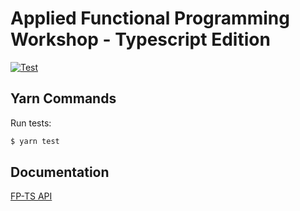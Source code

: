 # Applied Functional Programming Workshop - Typescript Edition

[![Test](https://github.com/doubleloop-io/applied-fp-workshop-ts/actions/workflows/build.yml/badge.svg)](https://github.com/doubleloop-io/applied-fp-workshop-ts/actions/workflows/build.yml)

## Yarn Commands

Run tests:

```sh
$ yarn test
```

## Documentation

[FP-TS API](https://gcanti.github.io/fp-ts/modules/)
